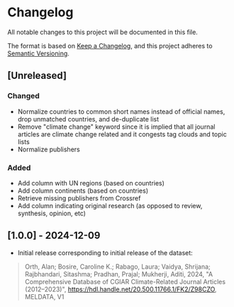 # Changelog

All notable changes to this project will be documented in this file.

The format is based on [Keep a Changelog](https://keepachangelog.com/en/1.1.0/),
and this project adheres to [Semantic Versioning](https://semver.org/spec/v2.0.0.html).

## [Unreleased]

### Changed

- Normalize countries to common short names instead of official names, drop unmatched countries, and de-duplicate list
- Remove "climate change" keyword since it is implied that all journal articles are climate change related and it congests tag clouds and topic lists
- Normalize publishers

### Added

- Add column with UN regions (based on countries)
- Add column continents (based on countries)
- Retrieve missing publishers from Crossref
- Add column indicating original research (as opposed to review, synthesis, opinion, etc)

## [1.0.0] - 2024-12-09

- Initial release corresponding to initial release of the dataset:

> Orth, Alan; Bosire, Caroline K.; Rabago, Laura; Vaidya, Shrijana; Rajbhandari, Sitashma; Pradhan, Prajal; Mukherji, Aditi, 2024, "A Comprehensive Database of CGIAR Climate-Related Journal Articles (2012–2023)", https://hdl.handle.net/20.500.11766.1/FK2/Z98CZO, MELDATA, V1
